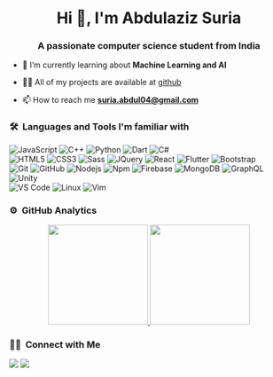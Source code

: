 <h1 align="center">Hi 👋, I'm Abdulaziz Suria </h1>
<h3 align="center">A passionate computer science student from India</h3>
	
<!---<p align="center">
  <img src="https://komarev.com/ghpvc/?username=Abdulaziz-04&color=blueviolet&style=flat">
</p> --->

- 🌱 I’m currently learning about **Machine Learning and AI**

- 👨‍💻 All of my projects are available at [github](https://github.com/Abdulaziz-04?tab=repositories)

- 📫 How to reach me **suria.abdul04@gmail.com**


	
### 🛠 &nbsp;Languages and Tools I'm familiar with

![JavaScript](https://img.shields.io/badge/-JavaScript-%23F7DF1C?style=for-the-badge&logo=javascript&logoColor=000000&labelColor=%23F7DF1C&color=%23FFCE5A)
![C++](https://img.shields.io/badge/C%2B%2B-00599C?style=for-the-badge&logo=c%2B%2B&logoColor=white)
![Python](http://img.shields.io/badge/-Python-3776AB?style=for-the-badge&logo=python&logoColor=ffffff)
![Dart](https://img.shields.io/badge/Dart-0175C2?style=for-the-badge&logo=dart&logoColor=white)
![C#](https://img.shields.io/badge/C%23-61DAFB?style=for-the-badge&logo=csharp&logoColor=000)
<br>
![HTML5](https://img.shields.io/badge/-HTML5-%23E44D27?style=for-the-badge&logo=html5&logoColor=ffffff)
![CSS3](https://img.shields.io/badge/-CSS3-%231572B6?style=for-the-badge&logo=css3)
![Sass](https://img.shields.io/badge/-Sass-%23CC6699?style=for-the-badge&logo=sass&logoColor=ffffff)
![JQuery](https://img.shields.io/badge/jQuery-0769AD?style=for-the-badge&logo=jquery&logoColor=white)
![React](https://img.shields.io/badge/-React-61DAFB?style=for-the-badge&logo=react&logoColor=ffffff)
![Flutter](https://img.shields.io/badge/Flutter-02569B?style=for-the-badge&logo=flutter&logoColor=white)
![Bootstrap](https://img.shields.io/badge/-Bootstrap-38B2AC?style=for-the-badge&logo=bootstrap&logoColor=white)
<br>
![Git](https://img.shields.io/badge/-Git-%23F05032?style=for-the-badge&logo=git&logoColor=%23ffffff)
![GitHub](https://img.shields.io/badge/-GitHub-181717?style=for-the-badge&logo=github)
![Nodejs](https://img.shields.io/badge/-Nodejs-339933?style=for-the-badge&logo=Node.js&logoColor=ffffff)
![Npm](https://img.shields.io/badge/-npm-CB3837?style=for-the-badge&logo=npm)
![Firebase](https://img.shields.io/badge/-Firebase-FFCA28?style=for-the-badge&logo=firebase&logoColor=ffffff)
![MongoDB](https://img.shields.io/badge/MongoDB-4EA94B?style=for-the-badge&logo=mongodb&logoColor=white)
![GraphQL](https://img.shields.io/badge/-GraphQL-0078D6?style=for-the-badge&logo=graphql&logoColor=ffffff)
![Unity](https://img.shields.io/badge/-Unity-6082B6?style=for-the-badge&logo=unity&logoColor=ffffff)
<br>
![VS Code](http://img.shields.io/badge/-VS%20Code-007ACC?style=for-the-badge&logo=visual-studio-code&logoColor=ffffff)
![Linux](http://img.shields.io/badge/-Linux-0078D6?style=for-the-badge&logo=linux&logoColor=ffffff)
![Vim](https://img.shields.io/badge/-vim-4EA94B?style=for-the-badge&logo=vim&logoColor=000)
<br/>

### ⚙️ &nbsp;GitHub Analytics

<p align="center">
<a href="https://github.com/Abdulaziz-04">
  <img height="180em" src="https://github-readme-stats-eight-theta.vercel.app/api?username=Abdulaziz-04&hide=prs,contribs&show_icons=true&theme=radical&include_all_commits=true&count_private=true"/>
  <img height="180em" src="https://github-readme-stats-eight-theta.vercel.app/api/top-langs?username=Abdulaziz-04&layout=compact&langs_count=8&theme=radical"/>
</a>
</p>

### 🤝🏻 &nbsp;Connect with Me

<p>
<!-- <a href="https://www.vivek9patel.com"><img src="https://img.shields.io/badge/-adityavsingh.com-3423A6?style=for-the-badge&logo=Google-Chrome&logoColor=white"/></a> -->
<a href="mailto:suria.abdul04@gmail.com"><img src="https://img.shields.io/badge/-suria.abdul04@gmail.com-D14836?style=flat&logo=Gmail&logoColor=white"/></a>
<a href="https://instagram.com/abdul_aziz_suria"><img src="https://img.shields.io/badge/-@abdul_aziz_suria-1877F2?style=flat&logo=Instagram&logoColor=white"/></a>
</p>
<!-- <p align="center"><img align="center" src="https://github-readme-streak-stats.herokuapp.com/?user=vivek9patel&" alt="vivek9patel" /></p> -->
